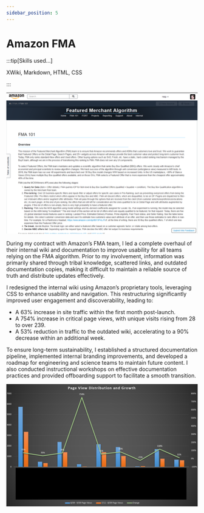 ```yaml
---
sidebar_position: 5
---
```


# Amazon FMA

:::tip[Skills used...]

XWiki, Markdown, HTML, CSS

:::

<span class="wrap">![Wiki Restructure](../../static/samples/amazon_fma_wiki.png)</span>

During my contract with Amazon’s FMA team, I led a complete overhaul of their internal wiki and documentation to improve usability for all teams relying on the FMA algorithm. Prior to my involvement, information was primarily shared through tribal knowledge, scattered links, and outdated documentation copies, making it difficult to maintain a reliable source of truth and distribute updates effectively.

I redesigned the internal wiki using Amazon’s proprietary tools, leveraging CSS to enhance usability and navigation. This restructuring significantly improved user engagement and discoverability, leading to:

- A 63% increase in site traffic within the first month post-launch.
- A 754% increase in critical page views, with unique visits rising from 28 to over 239.
- A 53% reduction in traffic to the outdated wiki, accelerating to a 90% decrease within an additional week.

To ensure long-term sustainability, I established a structured documentation pipeline, implemented internal branding improvements, and developed a roadmap for engineering and science teams to maintain future content. I also conducted instructional workshops on effective documentation practices and provided offboarding support to facilitate a smooth transition.

<span class="sample-img">![Wiki Restructure](../../static/samples/amazon_fma.png)</span>
